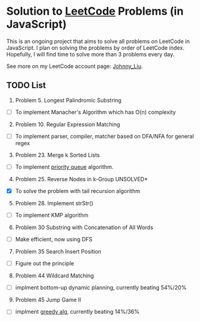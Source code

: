 # Solution to [LeetCode](https://leetcode.com/problemset/all/) Problems (in JavaScript)
This is an ongoing project that aims to solve all problems on LeetCode in JavaScript.
I plan on solving the problems by order of LeetCode index. Hopefully, I will find time to solve more than 3 problems every day.

See more on my LeetCode account page: [Johnny_Liu](https://leetcode.com/johnny_liu/).

## TODO List
1. Problem 5. Longest Palindromic Substring

- [ ] To implement Manacher's Algorithm which has O(n) complexity

2. Problem 10. Regular Expression Matching

- [ ] To implement parser, compiler, matcher based on DFA/NFA for general regex

3. Problem 23. Merge k Sorted Lists

- [ ] To implement [priority queue](https://leetcode.com/problems/merge-k-sorted-lists/solution/) algorithm.

4. Problem 25. Reverse Nodes in k-Group UNSOLVED*

- [x] To solve the problem with tail recursion algorithm

5. Problem 28. Implement strStr()

- [ ] To implement KMP algorithm

6. Problem 30 Substring with Concatenation of All Words
 
- [ ] Make efficient, now using DFS

7. Problem 35 Search Insert Position
 
- [ ] Figure out the principle

8. Problem 44 Wildcard Matching

- [ ] implment bottom-up dynamic planning, currently beating 54%/20%

9. Problem 45 Jump Game II

- [ ] implment [greedy alg](https://leetcode.com/problems/jump-game-ii/discuss/297992/Javascript-dp-andand-greedy), currently beating 14%/36%
